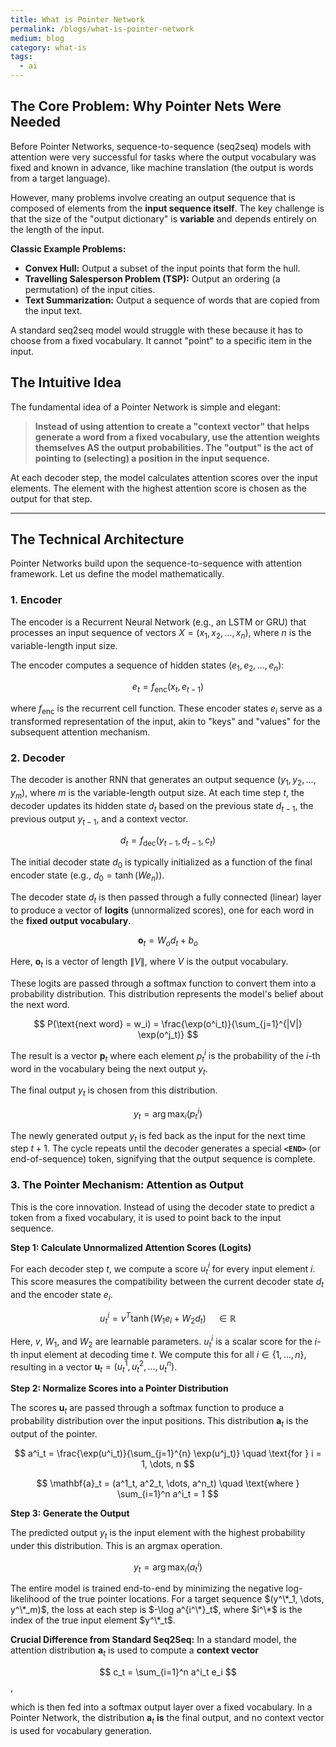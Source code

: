 ```yaml
---
title: What is Pointer Network
permalink: /blogs/what-is-pointer-network
medium: blog
category: what-is
tags:
  - ai
---
```


## The Core Problem: Why Pointer Nets Were Needed

Before Pointer Networks, sequence-to-sequence (seq2seq) models with attention were very successful for tasks where the output vocabulary was fixed and known in advance, like machine translation (the output is words from a target language).

However, many problems involve creating an output sequence that is composed of elements from the **input sequence itself**. The key challenge is that the size of the "output dictionary" is **variable** and depends entirely on the length of the input.

**Classic Example Problems:**
*   **Convex Hull:** Output a subset of the input points that form the hull.
*   **Travelling Salesperson Problem (TSP):** Output an ordering (a permutation) of the input cities.
*   **Text Summarization:** Output a sequence of words that are copied from the input text.

A standard seq2seq model would struggle with these because it has to choose from a fixed vocabulary. It cannot "point" to a specific item in the input.

## The Intuitive Idea

The fundamental idea of a Pointer Network is simple and elegant:

> **Instead of using attention to create a "context vector" that helps generate a word from a fixed vocabulary, use the attention weights themselves AS the output probabilities. The "output" is the act of pointing to (selecting) a position in the input sequence.**

At each decoder step, the model calculates attention scores over the input elements. The element with the highest attention score is chosen as the output for that step.

---

## The Technical Architecture

Pointer Networks build upon the sequence-to-sequence with attention framework. Let us define the model mathematically.

### 1. Encoder

The encoder is a Recurrent Neural Network (e.g., an LSTM or GRU) that processes an input sequence of vectors $X = (x_1, x_2, \dots, x_n)$, where $n$ is the variable-length input size.

The encoder computes a sequence of hidden states $(e_1, e_2, \dots, e_n)$:

$$
e_t = f_\text{enc}(x_t, e_{t-1})
$$

where $f_\text{enc}$ is the recurrent cell function. These encoder states $e_i$ serve as a transformed representation of the input, akin to "keys" and "values" for the subsequent attention mechanism.

### 2. Decoder

The decoder is another RNN that generates an output sequence $(y_1, y_2, \dots, y_m)$, where $m$ is the variable-length output size. At each time step $t$, the decoder updates its hidden state $d_t$ based on the previous state $d_{t-1}$, the previous output $y_{t-1}$, and a context vector.

$$
d_t = f_\text{dec}(y_{t-1}, d_{t-1}, c_t)
$$

The initial decoder state $d_0$ is typically initialized as a function of the final encoder state (e.g., $d_0 = \tanh(W e_n)$).

The decoder state $d_t$ is then passed through a fully connected (linear) layer to produce a vector of **logits** (unnormalized scores), one for each word in the **fixed output vocabulary**.

$$
\mathbf{o}_t = W_o d_t + b_o
$$

Here, $\mathbf{o}_t$ is a vector of length $\|V\|$, where $V$ is the output vocabulary.

These logits are passed through a softmax function to convert them into a probability distribution. This distribution represents the model's belief about the next word.

$$
P(\text{next word} = w_i) = \frac{\exp(o^i_t)}{\sum_{j=1}^{|V|} \exp(o^j_t)}
$$

The result is a vector $\mathbf{p}_t$ where each element $p^i_t$ is the probability of the $i$-th word in the vocabulary being the next output $y_t$.

The final output $y_t$ is chosen from this distribution.

$$
y_t = \arg \max_i (p^i_t)
$$

The newly generated output $y_t$ is fed back as the input for the next time step $t+1$. The cycle repeats until the decoder generates a special **`<END>`** (or end-of-sequence) token, signifying that the output sequence is complete.

### 3. The Pointer Mechanism: Attention as Output

This is the core innovation. Instead of using the decoder state to predict a token from a fixed vocabulary, it is used to point back to the input sequence.

**Step 1: Calculate Unnormalized Attention Scores (Logits)**

For each decoder step $t$, we compute a score $u^i_t$ for every input element $i$. This score measures the compatibility between the current decoder state $d_t$ and the encoder state $e_i$.

$$
u^i_t = v^T \tanh(W_1 e_i + W_2 d_t) \quad \in \mathbb{R}
$$

Here, $v$, $W_1$, and $W_2$ are learnable parameters. $u^i_t$ is a scalar score for the $i$-th input element at decoding time $t$. We compute this for all $i \in \{1, \dots, n\}$, resulting in a vector $\mathbf{u}_t = (u^1_t, u^2_t, \dots, u^n_t)$.

**Step 2: Normalize Scores into a Pointer Distribution**

The scores $\mathbf{u}_t$ are passed through a softmax function to produce a probability distribution over the input positions. This distribution $\mathbf{a}_t$ is the output of the pointer.

$$
a^i_t = \frac{\exp(u^i_t)}{\sum_{j=1}^{n} \exp(u^j_t)} \quad \text{for } i = 1, \dots, n
$$

$$
\mathbf{a}_t = (a^1_t, a^2_t, \dots, a^n_t) \quad \text{where } \sum_{i=1}^n a^i_t = 1
$$

**Step 3: Generate the Output**

The predicted output $y_t$ is the input element with the highest probability under this distribution. This is an argmax operation.

$$
y_t = \arg \max_i (a^i_t)
$$

The entire model is trained end-to-end by minimizing the negative log-likelihood of the true pointer locations. For a target sequence $(y^\*_1, \dots, y^\*_m)$, the loss at each step is $-\log a^{i^\*}_t$, where $i^\*$ is the index of the true input element $y^\*_t$.

**Crucial Difference from Standard Seq2Seq:** In a standard model, the attention distribution $\mathbf{a}_t$ is used to compute a **context vector**

$$
c_t = \sum_{i=1}^n a^i_t e_i
$$,

which is then fed into a softmax output layer over a fixed vocabulary. In a Pointer Network, the distribution $\mathbf{a}_t$ **is** the final output, and no context vector is used for vocabulary generation.
